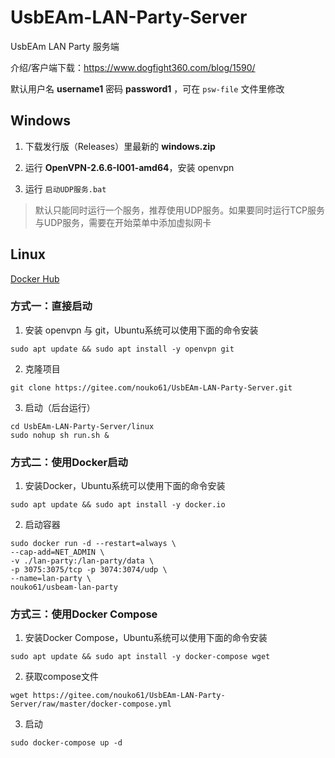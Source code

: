# UsbEAm-LAN-Party-Server
UsbEAm LAN Party 服务端

介绍/客户端下载：https://www.dogfight360.com/blog/1590/

默认用户名 **username1** 密码 **password1** ，可在 ```psw-file``` 文件里修改

## Windows

1. 下载发行版（Releases）里最新的 **windows.zip**

2. 运行 **OpenVPN-2.6.6-I001-amd64**，安装 openvpn

3. 运行 ```启动UDP服务.bat```

> 默认只能同时运行一个服务，推荐使用UDP服务。如果要同时运行TCP服务与UDP服务，需要在开始菜单中添加虚拟网卡

## Linux

[Docker Hub](https://hub.docker.com/r/nouko61/usbeam-lan-party)

### 方式一：直接启动

1. 安装 openvpn 与 git，Ubuntu系统可以使用下面的命令安装

  ```
  sudo apt update && sudo apt install -y openvpn git
  ```

2. 克隆项目

  ```
  git clone https://gitee.com/nouko61/UsbEAm-LAN-Party-Server.git
  ```

3. 启动（后台运行）

  ```
  cd UsbEAm-LAN-Party-Server/linux
  sudo nohup sh run.sh &
  ```

### 方式二：使用Docker启动

1. 安装Docker，Ubuntu系统可以使用下面的命令安装

  ```
  sudo apt update && sudo apt install -y docker.io
  ```

2. 启动容器

  ```
  sudo docker run -d --restart=always \
  --cap-add=NET_ADMIN \
  -v ./lan-party:/lan-party/data \
  -p 3075:3075/tcp -p 3074:3074/udp \
  --name=lan-party \
  nouko61/usbeam-lan-party
  ```

### 方式三：使用Docker Compose

1. 安装Docker Compose，Ubuntu系统可以使用下面的命令安装

  ```
  sudo apt update && sudo apt install -y docker-compose wget
  ```

2. 获取compose文件

  ```
  wget https://gitee.com/nouko61/UsbEAm-LAN-Party-Server/raw/master/docker-compose.yml
  ```

3. 启动

  ```
  sudo docker-compose up -d
  ```
